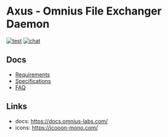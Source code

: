 # Axus - Omnius File Exchanger Daemon 

[![test](https://github.com/omnius-labs/axus-rs/actions/workflows/test.yml/badge.svg?branch=main)](https://github.com/omnius-labs/axus-rs/actions/workflows/test.yml)
[![chat](https://badges.gitter.im/omnius-labs.svg)](https://app.gitter.im/#/room/#omnius-labs:gitter.im)

## Docs

- [Requirements](./docs/requirements/index.adoc)
- [Specifications](./docs/specifications/index.adoc)
- [FAQ](./docs/faq.md)

## Links

- docs: https://docs.omnius-labs.com/
- icons: https://icooon-mono.com/
